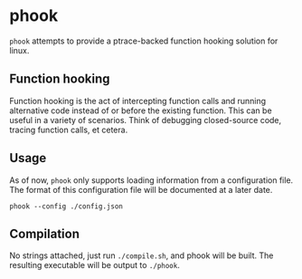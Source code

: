 # phook

`phook` attempts to provide a ptrace-backed function hooking solution for linux.

## Function hooking

Function hooking is the act of intercepting function calls and running alternative code instead of or before the existing function. 
This can be useful in a variety of scenarios. Think of debugging closed-source code, tracing function calls, et cetera.

## Usage

As of now, `phook` only supports loading information from a configuration file. The format of this configuration file will be documented at a later date.

```
phook --config ./config.json
```


## Compilation

No strings attached, just run `./compile.sh`, and phook will be built. The resulting executable will be output to `./phook`.
